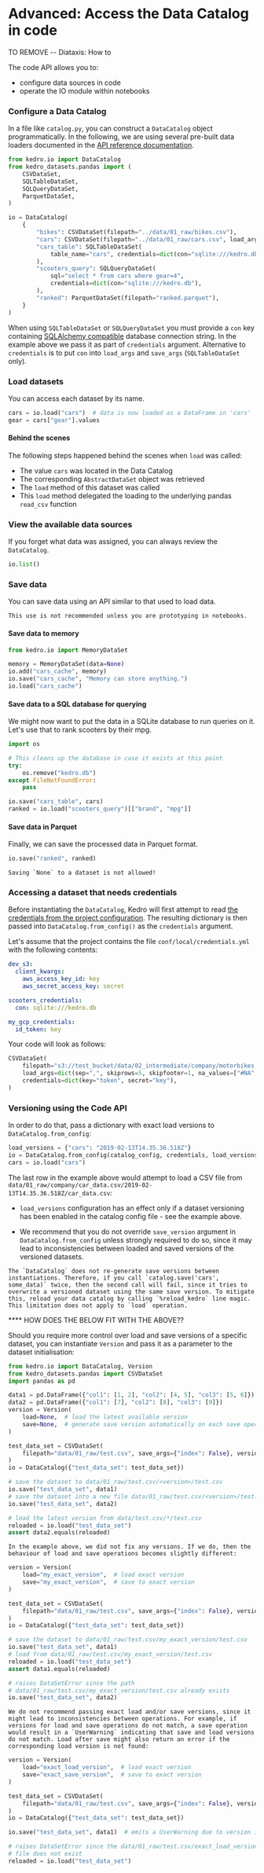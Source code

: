 # Advanced: Access the Data Catalog in code

TO REMOVE -- Diataxis: How to

The code API allows you to:

* configure data sources in code
* operate the IO module within notebooks

### Configure a Data Catalog

In a file like `catalog.py`, you can construct a `DataCatalog` object programmatically. In the following, we are using several pre-built data loaders documented in the [API reference documentation](/kedro_datasets).

```python
from kedro.io import DataCatalog
from kedro_datasets.pandas import (
    CSVDataSet,
    SQLTableDataSet,
    SQLQueryDataSet,
    ParquetDataSet,
)

io = DataCatalog(
    {
        "bikes": CSVDataSet(filepath="../data/01_raw/bikes.csv"),
        "cars": CSVDataSet(filepath="../data/01_raw/cars.csv", load_args=dict(sep=",")),
        "cars_table": SQLTableDataSet(
            table_name="cars", credentials=dict(con="sqlite:///kedro.db")
        ),
        "scooters_query": SQLQueryDataSet(
            sql="select * from cars where gear=4",
            credentials=dict(con="sqlite:///kedro.db"),
        ),
        "ranked": ParquetDataSet(filepath="ranked.parquet"),
    }
)
```

When using `SQLTableDataSet` or `SQLQueryDataSet` you must provide a `con` key containing [SQLAlchemy compatible](https://docs.sqlalchemy.org/en/13/core/engines.html#database-urls) database connection string. In the example above we pass it as part of `credentials` argument. Alternative to `credentials` is to put `con` into `load_args` and `save_args` (`SQLTableDataSet` only).

### Load datasets

You can access each dataset by its name.

```python
cars = io.load("cars")  # data is now loaded as a DataFrame in 'cars'
gear = cars["gear"].values
```

#### Behind the scenes

The following steps happened behind the scenes when `load` was called:

- The value `cars` was located in the Data Catalog
- The corresponding `AbstractDataSet` object was retrieved
- The `load` method of this dataset was called
- This `load` method delegated the loading to the underlying pandas `read_csv` function

### View the available data sources

If you forget what data was assigned, you can always review the `DataCatalog`.

```python
io.list()
```

### Save data

You can save data using an API similar to that used to load data.

```{warning}
This use is not recommended unless you are prototyping in notebooks.
```

#### Save data to memory

```python
from kedro.io import MemoryDataSet

memory = MemoryDataSet(data=None)
io.add("cars_cache", memory)
io.save("cars_cache", "Memory can store anything.")
io.load("cars_cache")
```

#### Save data to a SQL database for querying

We might now want to put the data in a SQLite database to run queries on it. Let's use that to rank scooters by their mpg.

```python
import os

# This cleans up the database in case it exists at this point
try:
    os.remove("kedro.db")
except FileNotFoundError:
    pass

io.save("cars_table", cars)
ranked = io.load("scooters_query")[["brand", "mpg"]]
```

#### Save data in Parquet

Finally, we can save the processed data in Parquet format.

```python
io.save("ranked", ranked)
```

```{warning}
Saving `None` to a dataset is not allowed!
```

### Accessing a dataset that needs credentials
Before instantiating the `DataCatalog`, Kedro will first attempt to read [the credentials from the project configuration](../configuration/credentials.md). The resulting dictionary is then passed into `DataCatalog.from_config()` as the `credentials` argument.

Let's assume that the project contains the file `conf/local/credentials.yml` with the following contents:

```yaml
dev_s3:
  client_kwargs:
    aws_access_key_id: key
    aws_secret_access_key: secret

scooters_credentials:
  con: sqlite:///kedro.db

my_gcp_credentials:
  id_token: key
```

Your code will look as follows:

```python
CSVDataSet(
    filepath="s3://test_bucket/data/02_intermediate/company/motorbikes.csv",
    load_args=dict(sep=",", skiprows=5, skipfooter=1, na_values=["#NA", "NA"]),
    credentials=dict(key="token", secret="key"),
)
```

### Versioning using the Code API

In order to do that, pass a dictionary with exact load versions to `DataCatalog.from_config`:

```python
load_versions = {"cars": "2019-02-13T14.35.36.518Z"}
io = DataCatalog.from_config(catalog_config, credentials, load_versions=load_versions)
cars = io.load("cars")
```

The last row in the example above would attempt to load a CSV file from `data/01_raw/company/car_data.csv/2019-02-13T14.35.36.518Z/car_data.csv`:

* `load_versions` configuration has an effect only if a dataset versioning has been enabled in the catalog config file - see the example above.

* We recommend that you do not override `save_version` argument in `DataCatalog.from_config` unless strongly required to do so, since it may lead to inconsistencies between loaded and saved versions of the versioned datasets.

```{warning}
The `DataCatalog` does not re-generate save versions between instantiations. Therefore, if you call `catalog.save('cars', some_data)` twice, then the second call will fail, since it tries to overwrite a versioned dataset using the same save version. To mitigate this, reload your data catalog by calling `%reload_kedro` line magic. This limitation does not apply to `load` operation.
```

**** HOW DOES THE BELOW FIT WITH THE ABOVE??

Should you require more control over load and save versions of a specific dataset, you can instantiate `Version` and pass it as a parameter to the dataset initialisation:

```python
from kedro.io import DataCatalog, Version
from kedro_datasets.pandas import CSVDataSet
import pandas as pd

data1 = pd.DataFrame({"col1": [1, 2], "col2": [4, 5], "col3": [5, 6]})
data2 = pd.DataFrame({"col1": [7], "col2": [8], "col3": [9]})
version = Version(
    load=None,  # load the latest available version
    save=None,  # generate save version automatically on each save operation
)

test_data_set = CSVDataSet(
    filepath="data/01_raw/test.csv", save_args={"index": False}, version=version
)
io = DataCatalog({"test_data_set": test_data_set})

# save the dataset to data/01_raw/test.csv/<version>/test.csv
io.save("test_data_set", data1)
# save the dataset into a new file data/01_raw/test.csv/<version>/test.csv
io.save("test_data_set", data2)

# load the latest version from data/test.csv/*/test.csv
reloaded = io.load("test_data_set")
assert data2.equals(reloaded)
```

```{note}
In the example above, we did not fix any versions. If we do, then the behaviour of load and save operations becomes slightly different:
```

```python
version = Version(
    load="my_exact_version",  # load exact version
    save="my_exact_version",  # save to exact version
)

test_data_set = CSVDataSet(
    filepath="data/01_raw/test.csv", save_args={"index": False}, version=version
)
io = DataCatalog({"test_data_set": test_data_set})

# save the dataset to data/01_raw/test.csv/my_exact_version/test.csv
io.save("test_data_set", data1)
# load from data/01_raw/test.csv/my_exact_version/test.csv
reloaded = io.load("test_data_set")
assert data1.equals(reloaded)

# raises DataSetError since the path
# data/01_raw/test.csv/my_exact_version/test.csv already exists
io.save("test_data_set", data2)
```

```{warning}
We do not recommend passing exact load and/or save versions, since it might lead to inconsistencies between operations. For example, if versions for load and save operations do not match, a save operation would result in a `UserWarning` indicating that save and load versions do not match. Load after save might also return an error if the corresponding load version is not found:
```

```python
version = Version(
    load="exact_load_version",  # load exact version
    save="exact_save_version",  # save to exact version
)

test_data_set = CSVDataSet(
    filepath="data/01_raw/test.csv", save_args={"index": False}, version=version
)
io = DataCatalog({"test_data_set": test_data_set})

io.save("test_data_set", data1)  # emits a UserWarning due to version inconsistency

# raises DataSetError since the data/01_raw/test.csv/exact_load_version/test.csv
# file does not exist
reloaded = io.load("test_data_set")
```
